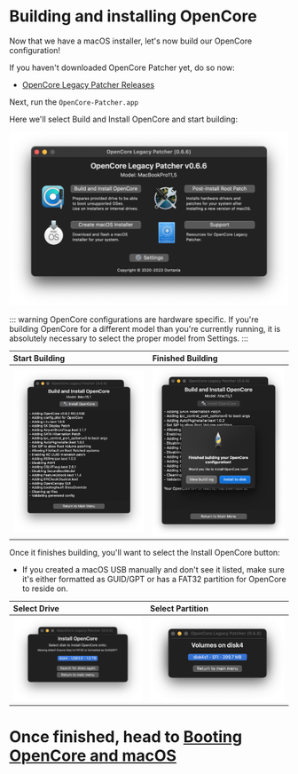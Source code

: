 # Building and installing OpenCore

Now that we have a macOS installer, let's now build our OpenCore configuration!

If you haven't downloaded OpenCore Patcher yet, do so now:

* [OpenCore Legacy Patcher Releases](https://github.com/dortania/Opencore-Legacy-Patcher/releases)

Next, run the `OpenCore-Patcher.app`

Here we'll select Build and Install OpenCore and start building:


<div align="left">
             <img src="./images/OCLP-GUI-Main-Menu.png" alt="OCLP GUI Main Menu" width="700" />
</div>

::: warning
OpenCore configurations are hardware specific.
If you're building OpenCore for a different model than you're currently running, it is absolutely necessary to select the proper model from Settings.
:::


| Start Building | Finished Building |
| :--- | :--- |
| <img src="./images/OCLP-GUI-Build-Start.png" alt="Build start" width="600" /> | <img src="./images/OCLP-GUI-Build-Finished.png" alt="Build finished" width="600" /> |


Once it finishes building, you'll want to select the Install OpenCore button:

* If you created a macOS USB manually and don't see it listed, make sure it's either formatted as GUID/GPT or has a FAT32 partition for OpenCore to reside on.


| Select Drive | Select Partition |
| :--- | :--- |
| <img src="./images/OCLP-GUI-EFI-Select-Disk.png" alt="Select disk" width="600" /> | <img src="./images/OCLP-GUI-EFI-Select-Partition.png" alt="Select partition" width="600" /> |



# Once finished, head to [Booting OpenCore and macOS](./BOOT.md)
